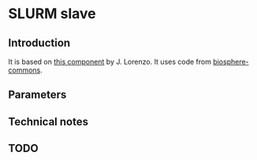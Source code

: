 # SLURM slave

## Introduction

It is based on [this component](https://nuv.la/module/ifb/devzone/jlorenzo/cluster/slurm_slave-ubuntu18/19719)
by J. Lorenzo.
It uses code from [biosphere-commons](https://github.com/IFB-ElixirFr/biosphere-commons).

## Parameters

## Technical notes

## TODO
